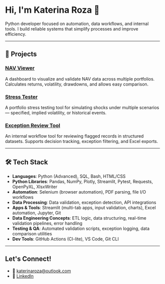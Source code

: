 # Hi, I'm Katerina Roza 👋

Python developer focused on automation, data workflows, and internal tools. I build reliable systems that simplify processes and improve efficiency.


---

## 🔧 Projects

### [NAV Viewer](https://github.com/katerinaroza/nav-viewer)
A dashboard to visualize and validate NAV data across multiple portfolios. Calculates returns, volatility, drawdowns, and allows easy comparison.

### [Stress Tester](https://github.com/katerinaroza/stress-tester)
A portfolio stress testing tool for simulating shocks under multiple scenarios — specified, implied volatility, or historical events.

### [Exception Review Tool](https://github.com/katerinaroza/exception-review-tool)
An internal workflow tool for reviewing flagged records in structured datasets. Supports decision tracking, exception filtering, and Excel exports.

---

## 🛠 Tech Stack

- **Languages**: Python (Advanced), SQL, Bash, HTML/CSS
- **Python Libraries**: Pandas, NumPy, Plotly, Streamlit, Pytest, Requests, OpenPyXL, XlsxWriter
- **Automation**: Selenium (browser automation), PDF parsing, file I/O workflows
- **Data Processing**: Data validation, exception detection, API integrations
- **Apps & Tools**: Streamlit (multi-tab apps, input validation, charts), Excel automation, Jupyter, Git
- **Data Engineering Concepts**: ETL logic, data structuring, real-time validation pipelines, error handling
- **Testing & QA**: Automated validation scripts, exception logging, data comparison utilities
- **Dev Tools**: GitHub Actions (CI-lite), VS Code, Git CLI


---

## Let's Connect!

- 📧 [katerinaroza@outlook.com](mailto:katerinaroza@outlook.com)
- 🔗 [LinkedIn](https://www.linkedin.com/in/katerina-roza-6a7b7a19b/)
